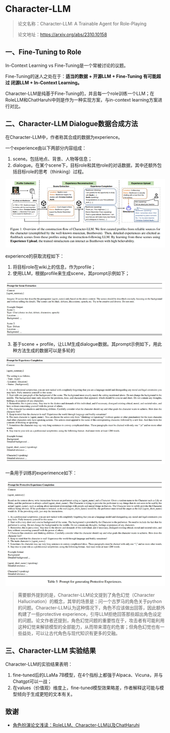 # Character-LLM

> 论文名称：Character-LLM: A Trainable Agent for Role-Playing
> 
> 论文地址：https://arxiv.org/abs/2310.10158

## 一、Fine-Tuning to Role

In-Context Learning vs Fine-Tuning是一个常被讨论的议题。

Fine-Tuning的迷人之处在于：**适当的数据 + 开源LLM + Fine-Tuning 有可能超过 闭源LLM + In-Context Learning。**

Character-LLM是纯基于Fine-Tuning的，并且每一个role训练一个LLM；在RoleLLM和ChatHaruhi中则是作为一种实现方案，与in-context learning方案进行对比。

## 二、Character-LLM Dialogue数据合成方法

在Character-LLM中，作者称其合成的数据为experience。

一个experience由以下两部分内容组成：

1. scene。包括地点、背景、人物等信息；
2. dialogue。在某个scene下，目标role和其他role的对话数据，其中还额外包括目标role的思考（thinking）过程。

![](img/微信截图_20231123101341.png)

experience的获取流程如下：

1. 将目标role在wiki上的信息，作为profile；
2. 使用LLM，根据profile来生成scene，其prompt示例如下；

![](img/微信截图_20231123101510.png)

3. 基于scene + profile，让LLM生成dialogue数据。其prompt示例如下，用此种方法生成的数据可以是多轮的

![](img/微信截图_20231123101549.png)

一条用于训练的experimence如下：

![](img/微信截图_20231123101615.png)

> 需要额外提到的是，Character-LLM论文提到了角色幻觉（Character Hallucination）的概念，其举的场景是：问一个古罗马的角色关于python的问题。Character-LLM认为这种情况下，角色不应该做出回答，因此额外构建了一些protective experience，引导LLM拒绝回答那些超出角色设定的问题。论文作者还提到，角色幻觉问题的重要性在于，攻击者有可能利用这种幻觉来解锁模型的全部能力，从而带来潜在的危害；但角色幻觉也有一些益处，可以让古代角色与现代知识有更多的交融。

## 三、Character-LLM 实验结果

Character-LLM的实验结果表明：

1. fine-tuned后的LLaMa 7B模型，在4个指标上都强于Alpaca、Vicuna，并与Chatgpt可以一战；
2. 在values（价值观）维度上，fine-tuned模型效果略差，作者解释这可能与模型倾向于生成更短的文本有关。

## 致谢

- [角色扮演论文浅读：RoleLLM、Character-LLM以及ChatHaruhi](https://zhuanlan.zhihu.com/p/668207639)














